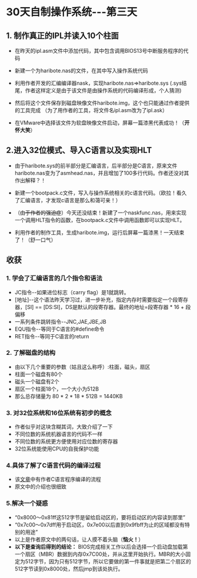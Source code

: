 # 30天自制操作系统---第三天

## 1. 制作真正的IPL并读入10个柱面
* 在昨天的ipl.asm文件中添加代码，其中包含调用BIOS13号中断服务程序的代码

* 新建一个为haribote.nas的文件，在其中写入操作系统代码

* 利用作者开发的汇编编译器nask，实现haribote.nas=>haribote.sys 
(.sys结尾，作者这样定义是由于该文件是由操作系统的代码编译形成，个人猜测)

* 然后将这个文件保存到磁盘映像文件haribote.img，这个也只能通过作者提供的工具完成
（为了用作者的工具，将文件名ipl.asm改为了ipl.ask）

* 在VMware中选择该文件为软盘映像文件启动，屏幕一篇漆黑代表成功！（**开怀大笑**）

## 2.进入32位模式、导入C语言以及实现HLT
* 由于haribote.sys的前半部分是汇编语言，后半部分是C语言，原来文件haribote.nas变为了asmhead.nas，并且增加了100多行代码。作者还没对其作出解释？！

* 新建一个bootpack.c文件，写入与操作系统相关的c语言代码。（欧拉！看久了汇编语言，才发现c语言是那么和蔼可亲！）

* （~~由于作者的强迫症~~）今天还没结束！新建了一个naskfunc.nas，用来实现一个调用HLT指令的函数，在bootpack.c文件中调用函数即可以实现HLT。

* 利用作者的制作工具，生成haribote.img，运行后屏幕一篇漆黑！一天结束了！（舒一口气）

## 收获
### 1. 学会了汇编语言的几个指令和语法
* JC指令--如果进位标志（carry flag）是1就跳转。
* [地址]--这个语法昨天学习过，进一步补充，指定内存时需要指定一个段寄存器，[SI] == [DS:SI]，DS是默认的段寄存器。最终的地址=段寄存器 * 16 + 段偏移
* 一系列条件跳转指令--JNC,JAE,JBE,JB
* EQU指令--等同于C语言的#define命令
* RET指令--等同于C语言的return

### 2. 了解磁盘的结构
* 由以下几个重要的参数（姑且这么称呼）:柱面，磁头，扇区
* 柱面一个磁盘有80个
* 磁头一个磁盘有2个
* 扇区一个柱面18个，一个大小为512B
* 那么总存储量为 80 * 2 * 18 * 512B = 1440KB

### 3. 对32位系统和16位系统有初步的概念
* 作者似乎对这块含糊其词，大致介绍了一下
* 不同位数的系统机器语言的代码不一样
* 不同位数的系统更方便使用对应位数的寄存器
* 32位系统能使用CPU的自我保护功能

### 4.具体了解了C语言代码的编译过程
* 该[文章](https://www.cnblogs.com/yucloud/p/11041861.html)中有作者C语言程序编译的流程
* 原文中的介绍也很细致

### 5.解决一个疑惑
* “0x8000～0x81ff这512字节是留给启动区的，要将启动区的内容读到那里”
* “0x7c00～0x7dff用于启动区，0x7e00以后直到0x9fbff为止的区域都没有特别的用途”
* 以上是作者原文中的两句话，让人摸不着头脑（**恼火！**）
* __以下是查询后得到的结论：__ BIOS完成相关工作以后会选择一个启动盘加载第一个扇区（MBR）数据到内存0x7C00处，并从这里开始执行。MBR的大小固定为512字节，因为只有512字节，所以它要做的第一件事就是把第二个扇区的512字节读到0x8000处，然后jmp到该处执行。